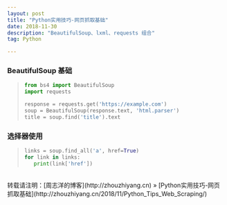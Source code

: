 ```yaml
---
layout: post
title: "Python实用技巧-网页抓取基础"
date: 2018-11-30 
description: "BeautifulSoup、lxml、requests 组合"
tag: Python 

---
```


### BeautifulSoup 基础

>```python
>from bs4 import BeautifulSoup
>import requests
>
>response = requests.get('https://example.com')
>soup = BeautifulSoup(response.text, 'html.parser')
>title = soup.find('title').text
>```

### 选择器使用

>```python
>links = soup.find_all('a', href=True)
>for link in links:
>    print(link['href'])
>```

<br>
转载请注明：[周志洋的博客](http://zhouzhiyang.cn) » [Python实用技巧-网页抓取基础](http://zhouzhiyang.cn/2018/11/Python_Tips_Web_Scraping/) 

